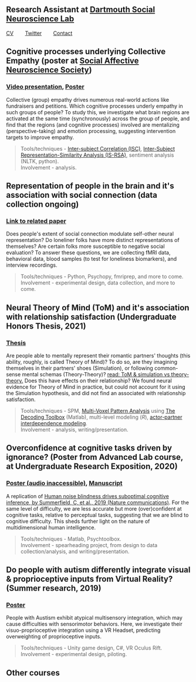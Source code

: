 ## Research Assistant at [Dartmouth Social Neuroscience Lab](http://www.dartmouth-socialneurolab.com)
[CV](https://drive.google.com/file/d/1re4ELCf2sCyWzUF3h9sbAehXcIgBKgx4/view?usp=sharing)&nbsp;&nbsp;&nbsp;&nbsp;&nbsp;&nbsp;&nbsp;&nbsp;[Twitter](https://twitter.com/SiddhantIyer6)&nbsp;&nbsp;&nbsp;&nbsp;&nbsp;&nbsp;&nbsp;&nbsp;[Contact](mailto:siddhant.kumar.iyer@gmail.com)  

## Cognitive processes underlying Collective Empathy (poster at [Social Affective Neuroscience Society](https://socialaffectiveneuro.org))  
### [Video presentation](https://youtu.be/W3ox_JQOzf0), [Poster](https://drive.google.com/file/d/1S5LWDyt2Ohi6v8Ymg9virOk8BSyNZ0kR/view?usp=sharing)
Collective (group) empathy drives numerous real-world actions like fundraisers and petitions. Which cognitive processes underly empathy in such groups of people? To study this, we investigate what brain regions are activated at the same time (synchronously) across the group of people, and find that the regions (and cognitive processes) involved are mentalizing (perspective-taking) and emotion processing, suggesting intervention targets to improve empathy.  
>Tools/techniques - [Inter-subject Correlation (ISC)](https://www.hassonlab.com/inter-subject-correlation), [Inter-Subject Representation-Similarity Analysis (IS-RSA)](https://naturalistic-data.org/content/Intersubject_RSA.html), sentiment analysis (NLTK, python).  
>Involvement - analysis.  

## Representation of people in the brain and it's association with social connection (data collection ongoing)  
### [Link to related paper](https://www.jneurosci.org/content/40/29/5616.long)
Does people's extent of social connection modulate self-other neural representation? Do loneliner folks have more distinct representations of themselves? Are certain folks more susceptible to negative social evaluation? To answer these questions, we are collecting fMRI data, behavioral data, blood samples (to test for loneliness biomarkers), and interview recordings.  
>Tools/techniques - Python, Psychopy, fmriprep, and more to come.  
>Involvement - experimental design, data collection, and more to come.  

## Neural Theory of Mind (ToM) and it's association with relationship satisfaction (Undergraduate Honors Thesis, 2021)  
### [Thesis](https://drive.google.com/file/d/1ns8i8w2RaADW3nm_YVQnqG3MIgnHVREG/view?usp=sharing)
Are people able to mentally represent their romantic partners' thoughts (this ability, roughly, is called Theory of Mind)? To do so, are they imagining themselves in their partners' shoes (Simulation), or following common-sense mental schemas (Theory-Theory)? [read: ToM & simulation vs theory-theory.](http://embodiedknowledge.blogspot.com/2011/02/simulation-theory-vs-theory-theory.html) Does this have effects on their relationship? We found neural evidence for Theory of Mind in practice, but could not account for it using the Simulation hypothesis, and did not find an associated with relationship satisfaction.  
>Tools/techniques - SPM, [Multi-Voxel Pattern Analysis](https://www.youtube.com/watch?v=odXZS8OYnDE) using [The Decoding Toolbox](https://sites.google.com/site/tdtdecodingtoolbox/) (Matlab), multi-level modeling (*R*), [actor-partner interdependence modeling](https://journals.sagepub.com/doi/abs/10.1080/01650250444000405?journalCode=jbda).  
>Involvement - analysis, writing/presentation.  

## Overconfidence at cognitive tasks driven by ignorance? (Poster from Advanced Lab course, at Undergraduate Research Exposition, 2020)  
### [Poster (audio inaccessible)](https://drive.google.com/file/d/1pCj8Sbk03pn_dSXaHzwuUj3CtMXM5PMt/view?usp=sharing),  [Manuscript](https://drive.google.com/file/d/1jOr3APRANkCdkK8yipAX8hQSRBJugI18/view?usp=sharing)
A replication of [Human noise blindness drives suboptimal cognitive inference, by Summerfield, C, et al., 2019 (Nature communications)](https://www.nature.com/articles/s41467-019-09330-7). For the same level of difficulty, we are less accurate but more (over)confident at cognitive tasks, relative to perceptual tasks, suggesting that we are blind to cognitive difficulty. This sheds further light on the nature of multidimensional human intelligence.  
>Tools/techniques - Matlab, Psychtoolbox.  
>Involvement - spearheading project, from design to data collection/analysis, and writing/presentation.  

## Do people with autism differently integrate visual & proprioceptive inputs from Virtual Reality? (Summer research, 2019)  
### [Poster](https://drive.google.com/file/d/1Fdic1iz6vYBe0t0kCWxRb4nhdV_RnzFk/view?usp=sharing)
People with Austism exhibit atypical multisensory integration, which may cause difficulties with sensorimotor behaviors. Here, we investigate their visuo-proprioceptive integration using a VR Headset, predicting overweighting of proprioceptive inputs.  
>Tools/techniques - Unity game design, C#, VR Oculus Rift.  
>Involvement - experimental design, piloting.  

## Other courses
